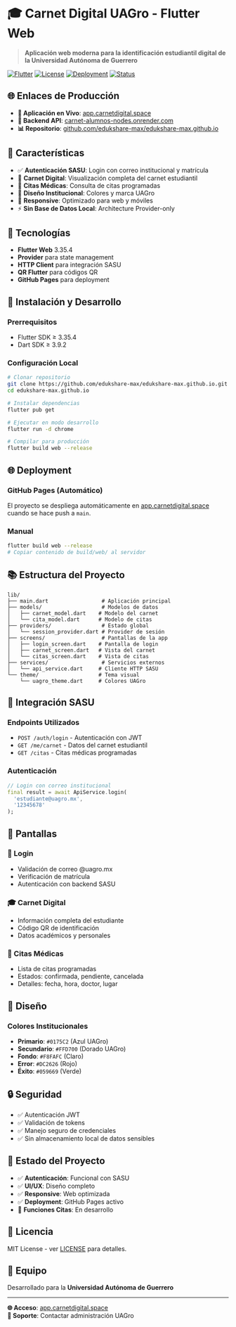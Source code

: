 # 🎓 Carnet Digital UAGro - Flutter Web

> **Aplicación web moderna para la identificación estudiantil digital de la Universidad Autónoma de Guerrero**

[![Flutter](https://img.shields.io/badge/Flutter-3.35.4-blue.svg)](https://flutter.dev/)
[![License](https://img.shields.io/badge/License-MIT-green.svg)](LICENSE)
[![Deployment](https://img.shields.io/badge/Deployment-GitHub%20Pages-yellow.svg)](https://app.carnetdigital.space)
[![Status](https://img.shields.io/badge/Status-Production-green.svg)](https://app.carnetdigital.space)

## 🌐 Enlaces de Producción

- **🚀 Aplicación en Vivo**: [app.carnetdigital.space](https://app.carnetdigital.space)
- **🔧 Backend API**: [carnet-alumnos-nodes.onrender.com](https://carnet-alumnos-nodes.onrender.com)
- **📊 Repositorio**: [github.com/edukshare-max/edukshare-max.github.io](https://github.com/edukshare-max/edukshare-max.github.io)

## 🌟 Características

- ✅ **Autenticación SASU**: Login con correo institucional y matrícula
- 📱 **Carnet Digital**: Visualización completa del carnet estudiantil  
- 🏥 **Citas Médicas**: Consulta de citas programadas
- 🎨 **Diseño Institucional**: Colores y marca UAGro
- 📱 **Responsive**: Optimizado para web y móviles
- ⚡ **Sin Base de Datos Local**: Architecture Provider-only

## 🚀 Tecnologías

- **Flutter Web** 3.35.4
- **Provider** para state management
- **HTTP Client** para integración SASU
- **QR Flutter** para códigos QR
- **GitHub Pages** para deployment

## 🔧 Instalación y Desarrollo

### Prerrequisitos
- Flutter SDK ≥ 3.35.4
- Dart SDK ≥ 3.9.2

### Configuración Local
```bash
# Clonar repositorio
git clone https://github.com/edukshare-max/edukshare-max.github.io.git
cd edukshare-max.github.io

# Instalar dependencias
flutter pub get

# Ejecutar en modo desarrollo
flutter run -d chrome

# Compilar para producción
flutter build web --release
```

## 🌐 Deployment

### GitHub Pages (Automático)
El proyecto se despliega automáticamente en [app.carnetdigital.space](https://app.carnetdigital.space) cuando se hace push a `main`.

### Manual
```bash
flutter build web --release
# Copiar contenido de build/web/ al servidor
```

## 📚 Estructura del Proyecto

```
lib/
├── main.dart                 # Aplicación principal
├── models/                   # Modelos de datos
│   ├── carnet_model.dart    # Modelo del carnet
│   └── cita_model.dart      # Modelo de citas
├── providers/                # Estado global
│   └── session_provider.dart # Provider de sesión
├── screens/                  # Pantallas de la app
│   ├── login_screen.dart    # Pantalla de login
│   ├── carnet_screen.dart   # Vista del carnet
│   └── citas_screen.dart    # Vista de citas
├── services/                 # Servicios externos
│   └── api_service.dart     # Cliente HTTP SASU
└── theme/                   # Tema visual
    └── uagro_theme.dart     # Colores UAGro
```

## 🔗 Integración SASU

### Endpoints Utilizados
- `POST /auth/login` - Autenticación con JWT
- `GET /me/carnet` - Datos del carnet estudiantil  
- `GET /citas` - Citas médicas programadas

### Autenticación
```dart
// Login con correo institucional
final result = await ApiService.login(
  'estudiante@uagro.mx', 
  '12345678'
);
```

## 📱 Pantallas

### 🔐 Login
- Validación de correo @uagro.mx
- Verificación de matrícula
- Autenticación con backend SASU

### 🎓 Carnet Digital  
- Información completa del estudiante
- Código QR de identificación
- Datos académicos y personales

### 🏥 Citas Médicas
- Lista de citas programadas
- Estados: confirmada, pendiente, cancelada
- Detalles: fecha, hora, doctor, lugar

## 🎨 Diseño

### Colores Institucionales
- **Primario**: `#0175C2` (Azul UAGro)
- **Secundario**: `#FFD700` (Dorado UAGro)
- **Fondo**: `#F8FAFC` (Claro)
- **Error**: `#DC2626` (Rojo)
- **Éxito**: `#059669` (Verde)

## 🔒 Seguridad

- ✅ Autenticación JWT
- ✅ Validación de tokens
- ✅ Manejo seguro de credenciales
- ✅ Sin almacenamiento local de datos sensibles

## 🚦 Estado del Proyecto

- ✅ **Autenticación**: Funcional con SASU
- ✅ **UI/UX**: Diseño completo
- ✅ **Responsive**: Web optimizada
- ✅ **Deployment**: GitHub Pages activo
- 🔄 **Funciones Citas**: En desarrollo

## 📄 Licencia

MIT License - ver [LICENSE](LICENSE) para detalles.

## 👥 Equipo

Desarrollado para la **Universidad Autónoma de Guerrero**

---

**🌐 Acceso**: [app.carnetdigital.space](https://app.carnetdigital.space)  
**📧 Soporte**: Contactar administración UAGro
